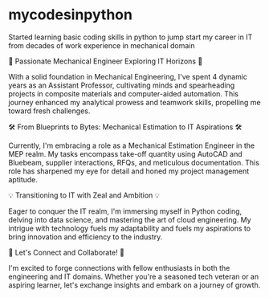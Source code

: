 # mycodesinpython
Started learning basic coding skills in python to jump start my career in IT from decades of work experience in mechanical domain

🚀 Passionate Mechanical Engineer Exploring IT Horizons 🚀

With a solid foundation in Mechanical Engineering, I've spent 4 dynamic years as an Assistant Professor, cultivating minds and spearheading projects in composite materials and computer-aided automation. This journey enhanced my analytical prowess and teamwork skills, propelling me toward fresh challenges.

🛠️ From Blueprints to Bytes: Mechanical Estimation to IT Aspirations 🛠️

Currently, I'm embracing a role as a Mechanical Estimation Engineer in the MEP realm. My tasks encompass take-off quantity using AutoCAD and Bluebeam, supplier interactions, RFQs, and meticulous documentation. This role has sharpened my eye for detail and honed my project management aptitude.

💡 Transitioning to IT with Zeal and Ambition 💡

Eager to conquer the IT realm, I'm immersing myself in Python coding, delving into data science, and mastering the art of cloud engineering. My intrigue with technology fuels my adaptability and fuels my aspirations to bring innovation and efficiency to the industry.

🔗 Let's Connect and Collaborate! 🔗

I'm excited to forge connections with fellow enthusiasts in both the engineering and IT domains. Whether you're a seasoned tech veteran or an aspiring learner, let's exchange insights and embark on a journey of growth.
